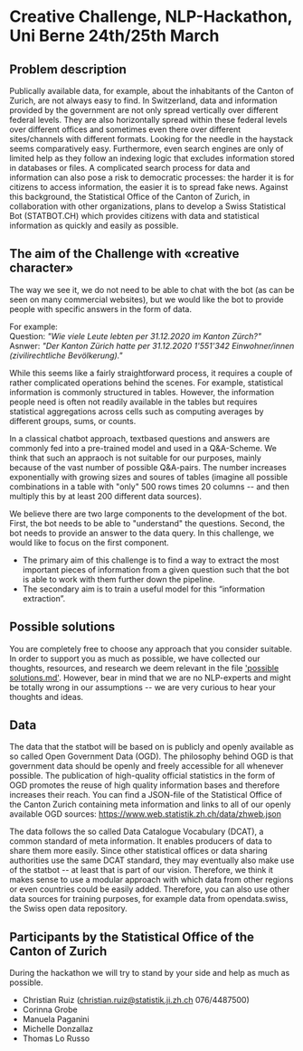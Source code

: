 # Creative Challenge, NLP-Hackathon, Uni Berne 24th/25th March

## Problem description
Publically available data, for example, about the inhabitants of the Canton of Zurich, are not always easy to find. In Switzerland, data and information provided by the government are not only spread vertically over different federal levels. They are also horizontally spread within these federal levels over different offices and sometimes even there over different sites/channels with different formats. Looking for the needle in the haystack seems comparatively easy. 
Furthermore, even search engines are only of limited help as they follow an indexing logic that excludes information stored in databases or files.
A complicated search process for data and information can also pose a risk to democratic processes: the harder it is for citizens to access information, the easier it is to spread fake news. 
Against this background, the Statistical Office of the Canton of Zurich, in collaboration with other organizations, plans to develop a Swiss Statistical Bot (STATBOT.CH) which provides citizens with data and statistical information as quickly and easily as possible.

## The aim of the Challenge with «creative character»

The way we see it, we do not need to be able to chat with the bot (as can be seen on many commercial websites), but we would like the bot to provide people with specific answers in the form of data. 

For example:  
Question: *"Wie viele Leute lebten per 31.12.2020 im Kanton Zürch?"*  
Asnwer: *"Der Kanton Zürich hatte per 31.12.2020 1'551'342 Einwohner/innen (zivilirechtliche Bevölkerung)."*  

While this seems like a fairly straightforward process, it requires a couple of rather complicated operations behind the scenes. For example, statistical information is commonly structured in tables. However, the information people need is often not readily available in the tables but requires statistical aggregations across cells such as computing averages by different groups, sums, or counts. 

In a classical chatbot approach, textbased questions and answers are commonly fed into a pre-trained model and used in a Q&A-Scheme. We think that such an appraoch is not suitable for our purposes, mainly because of the vast number of possible Q&A-pairs. The number increases exponentially with growing sizes and soures of tables (imagine all possible combinations in a table with "only" 500 rows times 20 columns -- and then multiply this by at least 200 different data sources).

We believe there are two large components to the development of the bot. First, the bot needs to be able to "understand" the questions. Second, the bot needs to provide an answer to the data query. In this challenge, we would like to focus on the first component.
- The primary aim of this challenge is to find a way to extract the most important pieces of information from a given question such that the bot is able to work with them further down the pipeline.  
- The secondary aim is to train a useful model for this “information extraction”. 


## Possible solutions
You are completely free to choose any approach that you consider suitable. In order to support you as much as possible, we have collected our thoughts, resources, and research we deem relevant in the file ['possible solutions.md'](02_possible_solutions.md). However, bear in mind that we are no NLP-experts and might be totally wrong in our assumptions -- we are very curious to hear your thoughts and ideas.

## Data
The data that the statbot will be based on is publicly and openly available as so called Open Government Data (OGD). The philosophy behind OGD is that government data should be openly and freely accessible for all whenever possible. The publication of high-quality official statistics in the form of OGD promotes the reuse of high quality information bases and therefore increases their reach. You can find a JSON-file of the Statistical Office of the Canton Zurich containing meta information and links to all of our openly available OGD sources: https://www.web.statistik.zh.ch/data/zhweb.json

The data follows the so called Data Catalogue Vocabulary (DCAT), a common standard of meta information. It enables producers of data to share them more easily. Since other statistical offices or data sharing authorities use the same DCAT standard, they may eventually also make use of the statbot -- at least that is part of our vision. Therefore, we think it makes sense to use a modular approach with which data from other regions or even countries could be easily added. Therefore, you can also use other data sources for training purposes, for example data from opendata.swiss, the Swiss open data repository.

## Participants by the Statistical Office of the Canton of Zurich
During the hackathon we will try to stand by your side and help as much as possible. 

- Christian Ruiz (christian.ruiz@statistik.ji.zh.ch 076/4487500)
- Corinna Grobe
- Manuela Paganini
- Michelle Donzallaz
- Thomas Lo Russo


